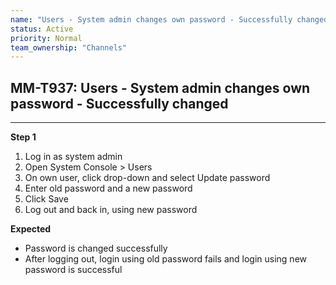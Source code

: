 ```yaml
---
name: "Users - System admin changes own password - Successfully changed"
status: Active
priority: Normal
team_ownership: "Channels"
---
```


## MM-T937: Users - System admin changes own password - Successfully changed

---

**Step 1**

1. Log in as system admin
2. Open System Console > Users
3. On own user, click drop-down and select Update password
4. Enter old password and a new password
5. Click Save
6. Log out and back in, using new password

**Expected**

- Password is changed successfully
- After logging out, login using old password fails and login using new password is successful
